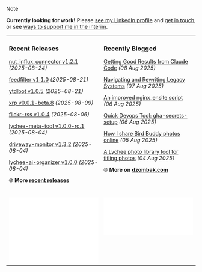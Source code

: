 > [!NOTE]  
> **Currently looking for work!** Please <a href="https://www.linkedin.com/in/chris-dzombak/" rel="me">see my LinkedIn profile</a> and <a href="https://www.dzombak.com/contact">get in touch</a>, or see <a href="https://www.dzombak.com/support-me">ways to support me in the interim</a>.

<table><tr><td valign="top" width="50%" style="margin-bottom: 1em;">

### Recent Releases

<!-- recent_releases starts -->
[nut_influx_connector v1.2.1](https://github.com/cdzombak/nut_influx_connector/releases/tag/v1.2.1) *(2025-08-24)*

[feedfilter v1.1.0](https://github.com/cdzombak/feedfilter/releases/tag/v1.1.0) *(2025-08-21)*

[ytdlbot v1.0.5](https://github.com/cdzombak/ytdlbot/releases/tag/v1.0.5) *(2025-08-21)*

[xrp v0.0.1-beta.8](https://github.com/cdzombak/xrp/releases/tag/v0.0.1-beta.8) *(2025-08-09)*

[flickr-rss v1.0.4](https://github.com/cdzombak/flickr-rss/releases/tag/v1.0.4) *(2025-08-06)*

[lychee-meta-tool v1.0.0-rc.1](https://github.com/cdzombak/lychee-meta-tool/releases/tag/v1.0.0-rc.1) *(2025-08-04)*

[driveway-monitor v1.3.2](https://github.com/cdzombak/driveway-monitor/releases/tag/v1.3.2) *(2025-08-04)*

[lychee-ai-organizer v1.0.0](https://github.com/cdzombak/lychee-ai-organizer/releases/tag/v1.0.0) *(2025-08-04)*
<!-- recent_releases ends -->
🌐 **More [recent releases](https://github.com/cdzombak/cdzombak/blob/main/RELEASES.md)**
<br />
<br />
</td><td valign="top" width="50%" style="margin-bottom: 1em;">

### Recently Blogged

<!-- blog starts -->
[Getting Good Results from Claude Code](https://www.dzombak.com/blog/2025/08/getting-good-results-from-claude-code/) *(08 Aug 2025)*

[Navigating and Rewriting Legacy Systems](https://www.dzombak.com/blog/2025/08/navigating-and-rewriting-legacy-systems/) *(07 Aug 2025)*

[An improved nginx_ensite script](https://www.dzombak.com/blog/2025/08/an-improved-nginx_ensite-script/) *(06 Aug 2025)*

[Quick Devops Tool: gha-secrets-setup](https://www.dzombak.com/blog/2025/08/quick-devops-tool-gha-secrets-setup/) *(06 Aug 2025)*

[How I share Bird Buddy photos online](https://www.dzombak.com/blog/2025/08/how-i-share-bird-buddy-photos-online/) *(05 Aug 2025)*

[A Lychee photo library tool for titling photos](https://www.dzombak.com/blog/2025/08/a-lychee-photo-library-tool-for-titling-photos/) *(04 Aug 2025)*
<!-- blog ends -->
🌐 **More on [dzombak.com](https://www.dzombak.com/blog)**
<br />
<br />
</td></tr><tr><td valign="top" width="50%"><a href="https://github.com/cdzombak"> <picture><img src="/github-summary.svg" alt="@cdzombak summary"></picture></a></td><td valign="top" width="50%"><a href="https://github.com/sponsors/cdzombak"> <picture><img src="/github-sponsor.svg" alt="sponsor me"></picture></a><br /><br /></td></tr></table>

